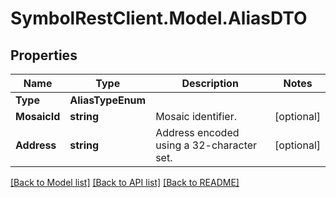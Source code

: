 # SymbolRestClient.Model.AliasDTO

## Properties

Name | Type | Description | Notes
------------ | ------------- | ------------- | -------------
**Type** | **AliasTypeEnum** |  | 
**MosaicId** | **string** | Mosaic identifier. | [optional] 
**Address** | **string** | Address encoded using a 32-character set. | [optional] 

[[Back to Model list]](../README.md#documentation-for-models) [[Back to API list]](../README.md#documentation-for-api-endpoints) [[Back to README]](../README.md)

